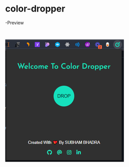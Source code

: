 # color-dropper

-Preview

<br>

![App Screenshot](https://github.com/subham-04/color-dropper/blob/main/cld.png)
